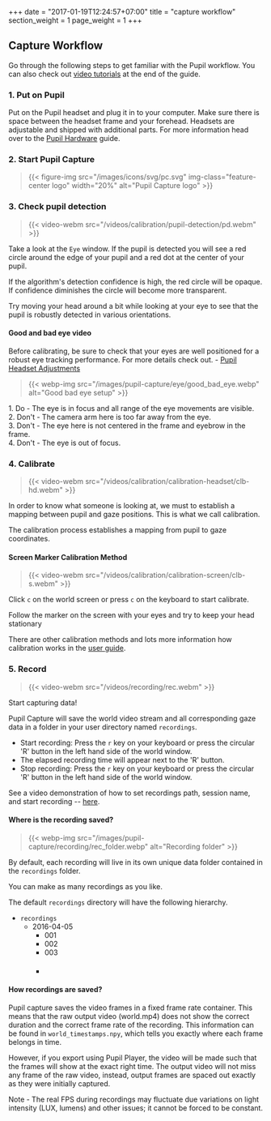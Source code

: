 +++
date = "2017-01-19T12:24:57+07:00"
title = "capture workflow"
section_weight = 1
page_weight = 1
+++

## Capture Workflow


Go through the following steps to get familiar with the Pupil workflow. You can also check out [video tutorials](#pupil-capture-demo-video) at the end of the guide.


### 1. Put on Pupil
Put on the Pupil headset and plug it in to your computer. Make sure there is space between the headset frame and your forehead. Headsets are adjustable and shipped with additional parts. For more information head over to the [Pupil Hardware](#pupil-hardware) guide.

### 2. Start Pupil Capture

> {{< figure-img src="/images/icons/svg/pc.svg" img-class="feature-center logo" width="20%" alt="Pupil Capture logo" >}}

### 3. Check pupil detection

> {{< video-webm src="/videos/calibration/pupil-detection/pd.webm" >}}

Take a look at the `Eye` window. If the pupil is detected you will see a red circle around the edge of your pupil and a red dot at the center of your pupil.

If the algorithm's detection confidence is high, the red circle will be opaque. If confidence diminishes the circle will become more transparent.

Try moving your head around a bit while looking at your eye to see that the pupil is robustly detected in various orientations.

#### Good and bad eye video 

Before calibrating, be sure to check that your eyes are well positioned for a robust eye tracking performance. For more details check out. - [Pupil Headset Adjustments](https://docs.pupil-labs.com/#pupil-headset-adjustments)

> {{< webp-img src="/images/pupil-capture/eye/good_bad_eye.webp" alt="Good bad eye setup" >}}

<aside class="success" style="clear:none;">
	1. Do - The eye is in focus and all range of the eye movements are visible.
</aside>
 
<aside class="warning" style="clear:none;">
	2. Don't - The camera arm here is too far away from the eye.
</aside>
 
<aside class="warning" style="clear:none;">
	3. Don't - The eye here is not centered in the frame and eyebrow in the frame.
</aside>
 
<aside class="warning" style="clear:none;">
	4. Don't - The eye is out of focus.
</aside>

### 4. Calibrate

> {{< video-webm src="/videos/calibration/calibration-headset/clb-hd.webm" >}}

In order to know what someone is looking at, we must to establish a mapping between pupil and gaze positions. This is what we call calibration.

The calibration process establishes a mapping from pupil to gaze coordinates.

#### Screen Marker Calibration Method

> {{< video-webm src="/videos/calibration/calibration-screen/clb-s.webm" >}}


Click `c` on the world screen or press `c` on the keyboard to start calibrate.


Follow the marker on the screen with your eyes and try to keep your head stationary

There are other calibration methods and lots more information how calibration works in the [user guide](#calibration "calibration").

### 5. Record

> {{< video-webm src="/videos/recording/rec.webm" >}}

Start capturing data!


Pupil Capture will save the world video stream and all corresponding gaze data in a folder in your user directory named
`recordings`.

* Start recording: Press the `r` key on your keyboard or press the circular 'R' button in the left hand side of the world window.
* The elapsed recording time will appear next to the 'R' button.
* Stop recording: Press the `r` key on your keyboard or press the circular 'R' button in the left hand side of the world window.

See a video demonstration of how to set recordings path, session name, and start recording -- [here](http://youtu.be/VzIXFUqv99s).

#### Where is the recording saved?

> {{< webp-img src="/images/pupil-capture/recording/rec_folder.webp" alt="Recording folder" >}}

By default, each recording will live in its own unique data folder contained in the `recordings` folder.

You can make as many recordings as you like.

The default `recordings` directory will have the following hierarchy.

* `recordings`
	* 2016-04-05
		* 001
		* 002
		* 003
		* ####

#### How recordings are saved?

Pupil capture saves the video frames in a fixed frame rate container. This means that the raw output video (world.mp4) does not show the correct duration and the correct frame rate of the recording. This information can be found in `world_timestamps.npy`, which tells you exactly where each frame belongs in time.

However, if you export using Pupil Player, the video will be made such that the frames will show at the exact right time. The output video will not miss any frame of the raw video, instead, output frames are spaced out exactly as they were initially captured.

<aside class="notice">
Note - The real FPS during recordings may fluctuate due variations on light intensity (LUX, lumens) and other issues; it cannot be forced to be constant.
</aside>
